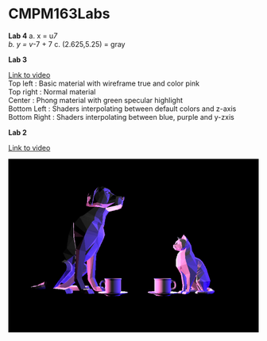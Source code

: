 # CMPM163Labs

<b>Lab 4</b>
a. x = u*7  
b. y = v*-7 + 7
c. (2.625,5.25) = gray

<b>Lab 3</b>

[Link to video](https://drive.google.com/file/d/1mI6X_eOP5UXOTJIeI3NRfMBDfFhOcWyP/view?usp=sharing)  
Top left     : Basic material with wireframe true and color pink  
Top right    : Normal material  
Center       : Phong material with green specular highlight  
Bottom Left  : Shaders interpolating between default colors and z-axis  
Bottom Right : Shaders interpolating between blue, purple and y-zxis  

<b>Lab 2</b>

[Link to video](https://drive.google.com/file/d/1NeADZKp8pNPdYFGvxcBc9fCCv-Py1t9W/view?usp=sharing)

![](scene.png)
